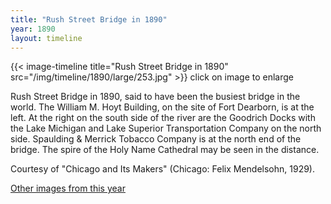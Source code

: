 ```yaml
---
title: "Rush Street Bridge in 1890"
year: 1890
layout: timeline
---
```


{{< image-timeline title="Rush Street Bridge in 1890" src="/img/timeline/1890/large/253.jpg" >}}
click on image to enlarge 

Rush Street Bridge in 1890, said to have been the busiest bridge in the world. The William M. Hoyt Building, on the site of Fort Dearborn, is at the left. At the right on the south side of the river are the Goodrich Docks with the Lake Michigan and Lake Superior Transportation Company on the north side. Spaulding & Merrick Tobacco Company is at the north end of the bridge. The spire of the Holy Name Cathedral may be seen in the distance. 

Courtesy of "Chicago and Its Makers" (Chicago: Felix Mendelsohn, 1929).

[Other images from this year](/historical/timeline/1890)